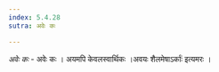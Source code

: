 ```yaml
---
index: 5.4.28
sutra: अवेः कः

---
```

_अवेः कः_ - अवेः कः । अयमपि केवलस्वार्थिकः ।अवयः शैलमेषाऽर्काः॑ इत्यमरः । 
